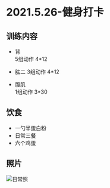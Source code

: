 # 2021.5.26-健身打卡
## 训练内容
- 背  
5组动作 4*12
- 肱二
3组动作 4*12

- 腹肌  
1组动作 3*30

## 饮食
- 一勺半蛋白粉
- 日常三餐
- 六个鸡蛋

## 照片
![日常照](https://lh3.googleusercontent.com/Se24aNcSSAHjTy1lGjOaUn2_GXFG6T5-iGR6WhhqDvwMaVPyvmj3ovMEaybZZG46O3KMUab_gLJRQuIPtEBjeu56fN5EBCMxKVIaOiAhwoPtVO1076SUndS_d7r0Y6fGEONpj-X1UENE9aPojLm8-nsPShaWrvJ6BlEwcCEv2btp7s81zcwIu4_MYcBQHo3SKtQMxwCHuAkx3OBtB1spMlkU_7IaHIewXj3IWR0MUqnKPdItzVQiWFPTAYGb1vAu0vSUhGV4oVCYo9ckzPJfnt98UTS1_kFyxvdylQI9kSuND2IZ0mYtijcKk6RCmnhUGP4BOp72qQjQFMaDLnkxjsVhTnQwLk0pVFF0sxEWb_TF9veVDZAq4EoerS0lXKSE9Qp-7uz2H0KAHoDdriqbEI5_z2XJCAYrTcmfOUt_9jN8vLyA64Bvo2dLtQ1Wg8rTx5xtE-Whn_urRz8e9PofSS6QcrqHBFLdje21d7Yl7FEq1ReSgxjtq4StSEFFONlI3ss-UWz0E8Dsg_ak2u3XwWDa1E4goPP9cTwNfocBihnZOyisFEW8qmC4jmil8VgIa1I2FT_ogp0fc16sng_ltV0Ldy0hGGBTVpiZSK-he9rdArA5j1wGiSnZ823N8oXbPFNtde6v_AQ7h0fwA08YmQ7Y4nR5uX51q_8B1qzV_B7QFEMVdBthwfCuAagw8pmcbsa5TJT1rDLTsJNIJnhS7g=s821-no?authuser=0)
